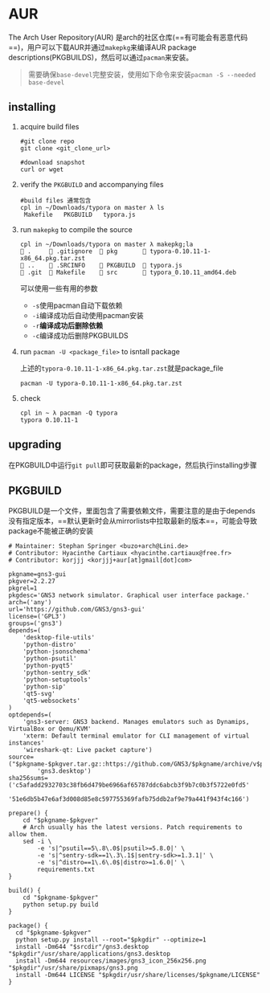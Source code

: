 # AUR

The Arch User Repository(AUR) 是arch的社区仓库(==有可能会有恶意代码==)，用户可以下载AUR并通过`makepkg`来编译AUR package descriptions(PKGBUILDS)，然后可以通过`pacman`来安装。

> 需要确保`base-devel`完整安装，使用如下命令来安装`pacman -S --needed base-devel`

## installing

1. acquire build files

   ```
   #git clone repo
   git clone <git_clone_url>
   
   #download snapshot
   curl or wget 
   ```

2. verify the `PKGBUILD` and accompanying files

   ```
   #build files 通常包含
   cpl in ~/Downloads/typora on master λ ls
    Makefile   PKGBUILD   typora.js
   ```

3. run `makepkg` to compile the source

   ```
   cpl in ~/Downloads/typora on master λ makepkg;la      
    .      .gitignore   pkg        typora-0.10.11-1-x86_64.pkg.tar.zst
    ..     .SRCINFO     PKGBUILD   typora.js
    .git   Makefile     src        typora_0.10.11_amd64.deb 
   ```

   可以使用一些有用的参数

   - `-s`使用pacman自动下载依赖
   - `-i`编译成功后自动使用pacman安装
   - `-r`**编译成功后删除依赖**
   - `-c`编译成功后删除PKGBUILDS

4. run `pacman -U <package_file>` to isntall package

   上述的`typora-0.10.11-1-x86_64.pkg.tar.zst`就是package_file

   ```
   pacman -U typora-0.10.11-1-x86_64.pkg.tar.zst
   ```

5. check

   ```
   cpl in ~ λ pacman -Q typora 
   typora 0.10.11-1
   ```

## upgrading

在PKGBUILD中运行`git pull`即可获取最新的package，然后执行installing步骤

## PKGBUILD

PKGBUILD是一个文件，里面包含了需要依赖文件，需要注意的是由于depends没有指定版本，==默认更新时会从mirrorlists中拉取最新的版本==，可能会导致package不能被正确的安装

```
# Maintainer: Stephan Springer <buzo+arch@Lini.de>
# Contributor: Hyacinthe Cartiaux <hyacinthe.cartiaux@free.fr>
# Contributor: korjjj <korjjj+aur[at]gmail[dot]com>

pkgname=gns3-gui
pkgver=2.2.27
pkgrel=1
pkgdesc='GNS3 network simulator. Graphical user interface package.'
arch=('any')
url='https://github.com/GNS3/gns3-gui'
license=('GPL3')
groups=('gns3')
depends=(
    'desktop-file-utils'
    'python-distro'
    'python-jsonschema'
    'python-psutil'
    'python-pyqt5'
    'python-sentry_sdk'
    'python-setuptools'
    'python-sip'
    'qt5-svg'
    'qt5-websockets'
)
optdepends=(
    'gns3-server: GNS3 backend. Manages emulators such as Dynamips, VirtualBox or Qemu/KVM'
    'xterm: Default terminal emulator for CLI management of virtual instances'
    'wireshark-qt: Live packet capture')
source=("$pkgname-$pkgver.tar.gz::https://github.com/GNS3/$pkgname/archive/v$pkgver.tar.gz"
        'gns3.desktop')
sha256sums=('c5afadd2932703c38fb6d479be6966af65787ddc6abcb3f9b7c0b3f5722e0fd5'
            '51e6db5b47e6af3d008d85e8c597755369fafb75ddb2af9e79a441f943f4c166')

prepare() {
    cd "$pkgname-$pkgver"
    # Arch usually has the latest versions. Patch requirements to allow them.
    sed -i \
        -e 's|^psutil==5\.8\.0$|psutil>=5.8.0|' \
        -e 's|^sentry-sdk==1\.3\.1$|sentry-sdk>=1.3.1|' \
        -e 's|^distro==1\.6\.0$|distro>=1.6.0|' \
        requirements.txt
}

build() {
    cd "$pkgname-$pkgver"
    python setup.py build
}

package() {
  cd "$pkgname-$pkgver"
  python setup.py install --root="$pkgdir" --optimize=1
  install -Dm644 "$srcdir"/gns3.desktop "$pkgdir"/usr/share/applications/gns3.desktop
  install -Dm644 resources/images/gns3_icon_256x256.png "$pkgdir"/usr/share/pixmaps/gns3.png
  install -Dm644 LICENSE "$pkgdir/usr/share/licenses/$pkgname/LICENSE"
}

```

